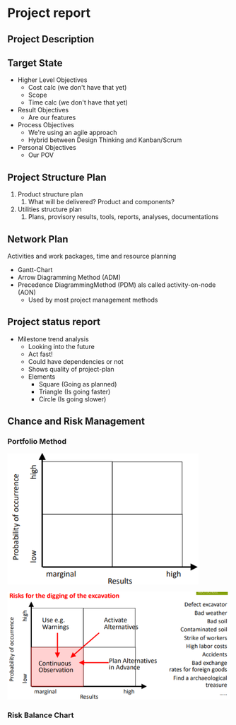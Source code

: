 # Project report

## Project Description

## Target State

- Higher Level Objectives
  - Cost calc (we don't have that yet)
  - Scope
  - Time calc (we don't have that yet)
- Result Objectives
  - Are our features
- Process Objectives
  - We're using an agile approach
  - Hybrid between Design Thinking and Kanban/Scrum
- Personal Objectives
  - Our POV

## Project Structure Plan

1. Product structure plan
   1. What will be delivered? Product and components?
2. Utilities structure plan
   1. Plans, provisory results, tools, reports, analyses, documentations

## Network Plan

Activities and work packages, time and resource planning

- Gantt-Chart
- Arrow Diagramming Method (ADM)
- Precedence DiagrammingMethod (PDM) als called activity-on-node (AON)
  - Used by most project management methods

## Project status report

- Milestone trend analysis
  - Looking into the future
  - Act fast!
  - Could have dependencies or not
  - Shows quality of project-plan
  - Elements
    - Square (Going as planned)
    - Triangle (Is going faster)
    - Circle (Is going slower)

## Chance and Risk Management

### Portfolio Method

![Portfolio-method](./img/portfolio-method.png)

![Portfolio-method-filled-out](./img/portfolio-method-filled-out.png)

### Risk Balance Chart
